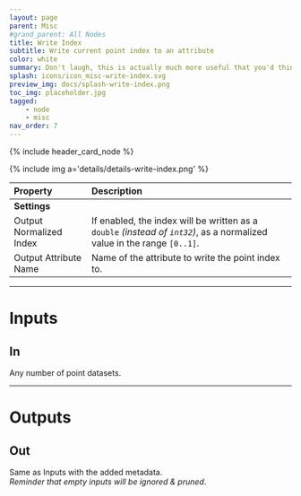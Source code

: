 ```yaml
---
layout: page
parent: Misc
#grand_parent: All Nodes
title: Write Index
subtitle: Write current point index to an attribute
color: white
summary: Don't laugh, this is actually much more useful that you'd think.
splash: icons/icon_misc-write-index.svg
preview_img: docs/splash-write-index.png
toc_img: placeholder.jpg
tagged: 
    - node
    - misc
nav_order: 7
---
```


{% include header_card_node %}

{% include img a='details/details-write-index.png' %} 

| Property       | Description          |
|:-------------|:------------------|
|**Settings**||
| Output Normalized Index           | If enabled, the index will be written as a `double` *(instead of `int32`)*, as a normalized value in the range `[0..1]`.  |
| Output Attribute Name           | Name of the attribute to write the point index to. |

---
# Inputs
## In
Any number of point datasets.

---
# Outputs
## Out
Same as Inputs with the added metadata.  
*Reminder that empty inputs will be ignored & pruned*.